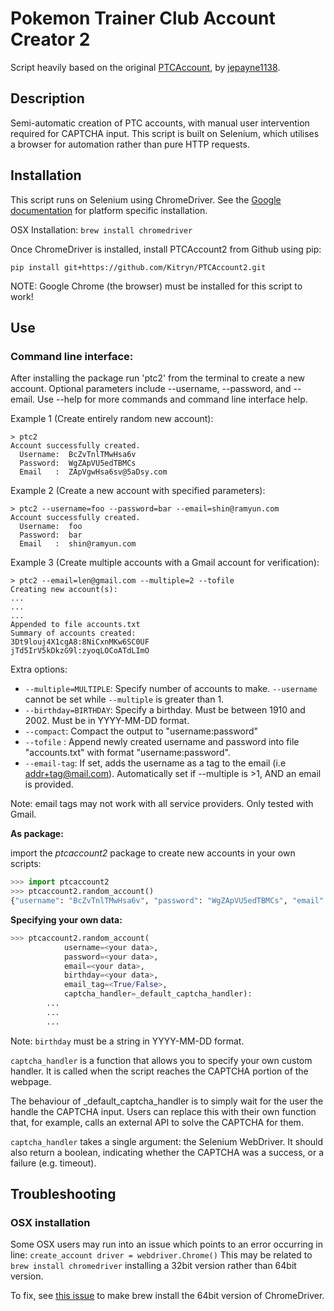 # Pokemon Trainer Club Account Creator 2
Script heavily based on the original [PTCAccount](https://github.com/jepayne1138/PTCAccount), by [jepayne1138](https://github.com/jepayne1138).

## Description
Semi-automatic creation of PTC accounts, with manual user intervention required for CAPTCHA input. This script is built on Selenium, which utilises a browser for automation rather than pure HTTP requests.

## Installation

This script runs on Selenium using ChromeDriver. See the [Google documentation](https://sites.google.com/a/chromium.org/chromedriver/downloads) for platform specific installation.

OSX Installation: `brew install chromedriver`

Once ChromeDriver is installed, install PTCAccount2 from Github using pip:

`pip install git+https://github.com/Kitryn/PTCAccount2.git`

NOTE: Google Chrome (the browser) must be installed for this script to work!

## Use

### Command line interface:

After installing the package run 'ptc2' from the terminal to create a new account. Optional parameters include --username, --password, and --email. Use --help for more commands and command line interface help.

Example 1 (Create entirely random new account):

```
> ptc2
Account successfully created.
  Username:  BcZvTnlTMwHsa6v
  Password:  WgZApVU5edTBMCs
  Email   :  ZApVgwHsa6sv@5aDsy.com
```

Example 2 (Create a new account with specified parameters):

```
> ptc2 --username=foo --password=bar --email=shin@ramyun.com
Account successfully created.
  Username:  foo
  Password:  bar
  Email   :  shin@ramyun.com
```

Example 3 (Create multiple accounts with a Gmail account for verification):
```
> ptc2 --email=len@gmail.com --multiple=2 --tofile
Creating new account(s):
...
...
...
Appended to file accounts.txt
Summary of accounts created:
3Dt9louj4X1cgA8:8NiCxnMKw6SC0UF
jTd5IrV5kDkzG9l:zyoqLOCoATdLImO
```

Extra options:

* `--multiple=MULTIPLE`: Specify number of accounts to make. `--username` cannot be set while `--multiple` is greater than 1.
* `--birthday=BIRTHDAY`: Specify a birthday. Must be between 1910 and 2002. Must be in YYYY-MM-DD format.
* `--compact`: Compact the output to "username:password"
* `--tofile` : Append newly created username and password into file "accounts.txt" with format "username:password".
* `--email-tag`: If set, adds the username as a tag to the email (i.e addr+tag@mail.com). Automatically set if --multiple is >1, AND an email is provided.

Note: email tags may not work with all service providers. Only tested with Gmail.

**As package:**

import the _ptcaccount2_ package to create new accounts in your own scripts:

```python
>>> import ptcaccount2
>>> ptcaccount2.random_account()
{"username": "BcZvTnlTMwHsa6v", "password": "WgZApVU5edTBMCs", "email": "ZApVgwHsa6sv@5aDsy.com"}
```

**Specifying your own data:**
```python
>>> ptcaccount2.random_account(
            username=<your data>,
            password=<your data>,
            email=<your data>,
            birthday=<your data>,
            email_tag=<True/False>,
            captcha_handler=_default_captcha_handler):
        ...
        ...
        ...
```

Note: `birthday` must be a string in YYYY-MM-DD format.

`captcha_handler` is a function that allows you to specify your own custom handler. It is called when the script reaches the CAPTCHA portion of the webpage.

The behaviour of _default_captcha_handler is to simply wait for the user the handle the CAPTCHA input. Users can replace this with their own function that, for example, calls an external API to solve the CAPTCHA for them.

`captcha_handler` takes a single argument: the Selenium WebDriver. It should also return a boolean, indicating whether the CAPTCHA was a success, or a failure (e.g. timeout).



## Troubleshooting

### OSX installation

Some OSX users may run into an issue which points to an error occurring in line: `create_account driver = webdriver.Chrome()` This may be related to `brew install chromedriver` installing a 32bit version rather than 64bit version.

To fix, see [this issue](https://github.com/Kitryn/PTCAccount2/issues/1) to make brew install the 64bit version of ChromeDriver.
